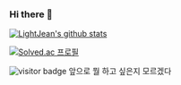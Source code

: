 ### Hi there 👋

[![LightJean's github stats](https://github-readme-stats.vercel.app/api?username=lightjean)](https://github.com/anuraghazra/github-readme-stats)

[![Solved.ac 프로필](http://mazassumnida.wtf/api/v2/generate_badge?boj=lightjean)](https://solved.ac/lightjean)

![visitor badge](https://visitor-badge.glitch.me/badge?page_id=lightjean.visitor-badge)
앞으로 뭘 하고 싶은지 모르겠다

